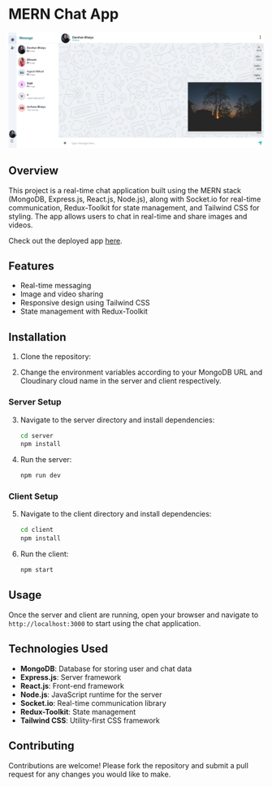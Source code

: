 
# MERN Chat App

![Chat App](./ChatApp.png)

## Overview

This project is a real-time chat application built using the MERN stack (MongoDB, Express.js, React.js, Node.js), along with Socket.io for real-time communication, Redux-Toolkit for state management, and Tailwind CSS for styling. The app allows users to chat in real-time and share images and videos.

Check out the deployed app [here](https://moonlit-conkies-722532.netlify.app/).

## Features

- Real-time messaging
- Image and video sharing
- Responsive design using Tailwind CSS
- State management with Redux-Toolkit

## Installation

1. Clone the repository:

2. Change the environment variables according to your MongoDB URL and Cloudinary cloud name in the server and client respectively.

### Server Setup

3. Navigate to the server directory and install dependencies:
   ```bash
   cd server
   npm install
   ```

4. Run the server:
   ```bash
   npm run dev
   ```

### Client Setup

5. Navigate to the client directory and install dependencies:
   ```bash
   cd client
   npm install
   ```

6. Run the client:
   ```bash
   npm start
   ```

## Usage

Once the server and client are running, open your browser and navigate to `http://localhost:3000` to start using the chat application.

## Technologies Used

- **MongoDB**: Database for storing user and chat data
- **Express.js**: Server framework
- **React.js**: Front-end framework
- **Node.js**: JavaScript runtime for the server
- **Socket.io**: Real-time communication library
- **Redux-Toolkit**: State management
- **Tailwind CSS**: Utility-first CSS framework

## Contributing

Contributions are welcome! Please fork the repository and submit a pull request for any changes you would like to make.